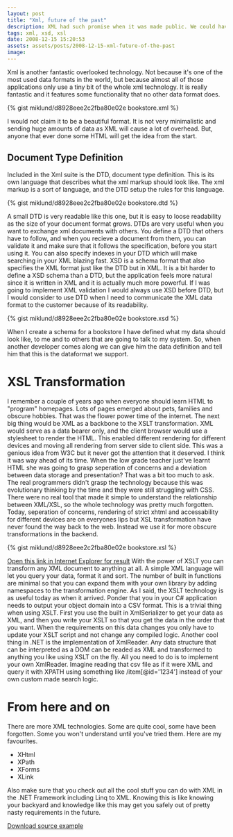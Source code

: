 ```yaml
---
layout: post
title: "Xml, future of the past"
description: XML had such promise when it was made public. We could have a clear separation in our browsers of data (xml) and ui (xsl). Why did it all go away?
tags: xml, xsd, xsl
date: 2008-12-15 15:20:53
assets: assets/posts/2008-12-15-xml-future-of-the-past
image: 
---
```


Xml is another fantastic overlooked technology. Not because it's one of the most used data formats in the world, but because almost all of those applications only use a tiny bit of the whole xml technology. It is really fantastic and it features some functionality that no other data format does.

{% gist miklund/d8928eee2c2fba80e02e bookstore.xml %}

I would not claim it to be a beautiful format. It is not very minimalistic and sending huge amounts of data as XML will cause a lot of overhead. But, anyone that ever done some HTML will get the idea from the start.

## Document Type Definition

Included in the Xml suite is the DTD, document type definition. This is its own language that describes what the xml markup should look like. The xml markup is a sort of language, and the DTD setup the rules for this language.

{% gist miklund/d8928eee2c2fba80e02e bookstore.dtd %}

A small DTD is very readable like this one, but it is easy to loose readability as the size of your document format grows.  DTDs are very useful when you want to exchange xml documents with others. You define a DTD that others have to follow, and when you recieve a document from them, you can validate it and make sure that it follows the specification, before you start using it. You can also specify indexes in your DTD which will make searching in your XML blazing fast.  XSD is a schema format that also specifies the XML format just like the DTD but in XML. It is a bit harder to define a XSD schema than a DTD, but the application feels more natural since it is written in XML and it is actually much more powerful. If I was going to implement XML validation I would always use XSD before DTD, but I would consider to use DTD when I need to communicate the XML data format to the customer because of its readability.


{% gist miklund/d8928eee2c2fba80e02e bookstore.xsd %}

When I create a schema for a bookstore I have defined what my data should look like, to me and to others that are going to talk to my system. So, when another developer comes along we can give him the data definition and tell him that this is the dataformat we support.

# XSL Transformation

I remember a couple of years ago when everyone should learn HTML to "program" homepages. Lots of pages emerged about pets, families and obscure hobbies. That was the flower power time of the internet. The next big thing would be XML as a backbone to the XSLT transformation. XML would serve as a data bearer only, and the client browser would use a stylesheet to render the HTML. This enabled different rendering for different devices and moving all rendering from server side to client side. This was a genious idea from W3C but it never got the attention that it deserved. I think it was way ahead of its time. When the low grade teacher just've learnt HTML she was going to grasp seperation of concerns and a deviation between data storage and presentation? That was a bit too much to ask. The real programmers didn't grasp the technology because this was evolutionary thinking by the time and they were still struggling with CSS. There were no real tool that made it simple to understand the relationship between XML/XSL, so the whole technology was pretty much forgotten.  Today, seperation of concerns, rendering of strict xhtml and accessability for different devices are on everyones lips but XSL transformation have never found the way back to the web. Instead we use it for more obscure transformations in the backend.

{% gist miklund/d8928eee2c2fba80e02e bookstore.xsl %}

[Open this link in Internet Explorer for result](/assets/posts/2008-12-15-xml-future-of-the-past/bookstore.xml) With the power of XSLT you can transform any XML document to anything at all. A simple XML language will let you query your data, format it and sort. The number of built in functions are minimal so that you can expand them with your own library by adding namespaces to the transformation engine.  As I said, the XSLT technology is as useful today as when it arrived. Ponder that you in your C# application needs to output your object domain into a CSV format. This is a trivial thing when using XSLT. First you use the built in XmlSerializer to get your data as XML, and then you write your XSLT so that you get the data in the order that you want. When the requirements on this data changes you only have to update your XSLT script and not change any compiled logic.  Another cool thing in .NET is the implementation of XmlReader. Any data structure that can be interpreted as a DOM can be readed as XML and transformed to anything you like using XSLT on the fly. All you need to do is to implement your own XmlReader. Imagine reading that csv file as if it were XML and query it with XPATH using something like /item[@id='1234'] instead of your own custom made search logic.

# From here and on

There are more XML technologies. Some are quite cool, some have been forgotten. Some you won't understand until you've tried them. Here are my favourites.

* XHtml
* XPath
* XForms
* XLink

Also make sure that you check out all the cool stuff you can do with XML in the .NET Framework including Linq to XML. Knowing this is like knowing your backyard and knowledge like this may get you safely out of pretty nasty requirements in the future. 

[Download source example](/assets/posts/2008-12-15-xml-future-of-the-past/xmlDemo.zip)
